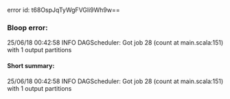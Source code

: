 error id: t68OspJqTyWgFVGli9Wh9w==
### Bloop error:

25/06/18 00:42:58 INFO DAGScheduler: Got job 28 (count at main.scala:151) with 1 output partitions
#### Short summary: 

25/06/18 00:42:58 INFO DAGScheduler: Got job 28 (count at main.scala:151) with 1 output partitions